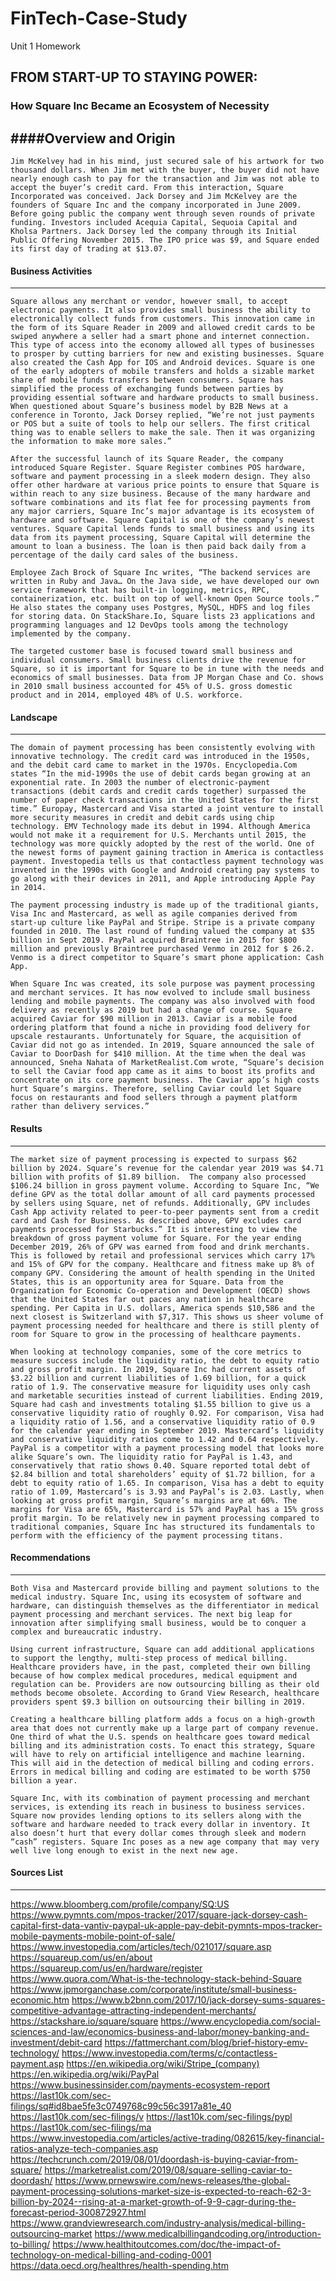 # FinTech-Case-Study
Unit 1 Homework 

## FROM START-UP TO STAYING POWER:
### How Square Inc Became an Ecosystem of Necessity

####Overview and Origin
---
	Jim McKelvey had in his mind, just secured sale of his artwork for two thousand dollars. When Jim met with the buyer, the buyer did not have nearly enough cash to pay for the transaction and Jim was not able to accept the buyer’s credit card. From this interaction, Square Incorporated was conceived. Jack Dorsey and Jim McKelvey are the founders of Square Inc and the company incorporated in June 2009. Before going public the company went through seven rounds of private funding. Investors included Acequia Capital, Sequoia Capital and Kholsa Partners. Jack Dorsey led the company through its Initial Public Offering November 2015. The IPO price was $9, and Square ended its first day of trading at $13.07. 

#### Business Activities
---
	Square allows any merchant or vendor, however small, to accept electronic payments. It also provides small business the ability to electronically collect funds from customers. This innovation came in the form of its Square Reader in 2009 and allowed credit cards to be swiped anywhere a seller had a smart phone and internet connection. This type of access into the economy allowed all types of businesses to prosper by cutting barriers for new and existing businesses. Square also created the Cash App for IOS and Android devices. Square is one of the early adopters of mobile transfers and holds a sizable market share of mobile funds transfers between consumers. Square has simplified the process of exchanging funds between parties by providing essential software and hardware products to small business. When questioned about Square’s business model by B2B News at a conference in Toronto, Jack Dorsey replied, “We’re not just payments or POS but a suite of tools to help our sellers. The first critical thing was to enable sellers to make the sale. Then it was organizing the information to make more sales.”

	After the successful launch of its Square Reader, the company introduced Square Register. Square Register combines POS hardware, software and payment processing in a sleek modern design. They also offer other hardware at various price points to ensure that Square is within reach to any size business. Because of the many hardware and software combinations and its flat fee for processing payments from any major carriers, Square Inc’s major advantage is its ecosystem of hardware and software. Square Capital is one of the company’s newest ventures. Square Capital lends funds to small business and using its data from its payment processing, Square Capital will determine the amount to loan a business. The loan is then paid back daily from a percentage of the daily card sales of the business. 

	Employee Zach Brock of Square Inc writes, “The backend services are written in Ruby and Java… On the Java side, we have developed our own service framework that has built-in logging, metrics, RPC, containerization, etc. built on top of well-known Open Source tools.” He also states the company uses Postgres, MySQL, HDFS and log files for storing data. On StackShare.Io, Square lists 23 applications and programming languages and 12 DevOps tools among the technology implemented by the company. 

	The targeted customer base is focused toward small business and individual consumers. Small business clients drive the revenue for Square, so it is important for Square to be in tune with the needs and economics of small businesses. Data from JP Morgan Chase and Co. shows in 2010 small business accounted for 45% of U.S. gross domestic product and in 2014, employed 48% of U.S. workforce.

#### Landscape
---
	The domain of payment processing has been consistently evolving with innovative technology. The credit card was introduced in the 1950s, and the debit card came to market in the 1970s. Encyclopedia.Com states “In the mid-1990s the use of debit cards began growing at an exponential rate. In 2003 the number of electronic-payment transactions (debit cards and credit cards together) surpassed the number of paper check transactions in the United States for the first time.” Europay, Mastercard and Visa started a joint venture to install more security measures in credit and debit cards using chip technology. EMV Technology made its debut in 1994. Although America would not make it a requirement for U.S. Merchants until 2015, the technology was more quickly adopted by the rest of the world. One of the newest forms of payment gaining traction in America is contactless payment. Investopedia tells us that contactless payment technology was invented in the 1990s with Google and Android creating pay systems to go along with their devices in 2011, and Apple introducing Apple Pay in 2014.

	The payment processing industry is made up of the traditional giants, Visa Inc and Mastercard, as well as agile companies derived from start-up culture like PayPal and Stripe. Stripe is a private company founded in 2010. The last round of funding valued the company at $35 billion in Sept 2019. PayPal acquired Braintree in 2015 for $800 million and previously Braintree purchased Venmo in 2012 for $ 26.2. Venmo is a direct competitor to Square’s smart phone application: Cash App.

	When Square Inc was created, its sole purpose was payment processing and merchant services. It has now evolved to include small business lending and mobile payments. The company was also involved with food delivery as recently as 2019 but had a change of course. Square acquired Caviar for $90 million in 2013. Caviar is a mobile food ordering platform that found a niche in providing food delivery for upscale restaurants. Unfortunately for Square, the acquisition of Caviar did not go as intended. In 2019, Square announced the sale of Caviar to DoorDash for $410 million. At the time when the deal was announced, Sneha Nahata of MarketRealist.Com wrote, “Square’s decision to sell the Caviar food app came as it aims to boost its profits and concentrate on its core payment business. The Caviar app’s high costs hurt Square’s margins. Therefore, selling Caviar could let Square focus on restaurants and food sellers through a payment platform rather than delivery services.” 


#### Results
---
	The market size of payment processing is expected to surpass $62 billion by 2024. Square’s revenue for the calendar year 2019 was $4.71 billion with profits of $1.89 billion.  The company also processed $106.24 billion in gross payment volume. According to Square Inc, “We define GPV as the total dollar amount of all card payments processed by sellers using Square, net of refunds. Additionally, GPV includes Cash App activity related to peer-to-peer payments sent from a credit card and Cash for Business. As described above, GPV excludes card payments processed for Starbucks.” It is interesting to view the breakdown of gross payment volume for Square. For the year ending December 2019, 26% of GPV was earned from food and drink merchants. This is followed by retail and professional services which carry 17% and 15% of GPV for the company. Healthcare and fitness make up 8% of company GPV. Considering the amount of health spending in the United States, this is an opportunity area for Square. Data from the Organization for Economic Co-operation and Development (OECD) shows that the United States far out paces any nation in healthcare spending. Per Capita in U.S. dollars, America spends $10,586 and the next closest is Switzerland with $7,317. This shows us sheer volume of payment processing needed for healthcare and there is still plenty of room for Square to grow in the processing of healthcare payments.

	When looking at technology companies, some of the core metrics to measure success include the liquidity ratio, the debt to equity ratio and gross profit margin. In 2019, Square Inc had current assets of $3.22 billion and current liabilities of 1.69 billion, for a quick ratio of 1.9. The conservative measure for liquidity uses only cash and marketable securities instead of current liabilities. Ending 2019, Square had cash and investments totaling $1.55 billion to give us a conservative liquidity ratio of roughly 0.92. For comparison, Visa had a liquidity ratio of 1.56, and a conservative liquidity ratio of 0.9 for the calendar year ending in September 2019. Mastercard’s liquidity and conservative liquidity ratios come to 1.42 and 0.64 respectively. PayPal is a competitor with a payment processing model that looks more alike Square’s own. The liquidity ratio for PayPal is 1.43, and conservatively that ratio shows 0.40. Square reported total debt of $2.84 billion and total shareholders’ equity of $1.72 billion, for a debt to equity ratio of 1.65. In comparison, Visa has a debt to equity ratio of 1.09, Mastercard’s is 3.93 and PayPal’s is 2.03. Lastly, when looking at gross profit margin, Square’s margins are at 60%. The margins for Visa are 65%, Mastercard is 57% and PayPal has a 15% gross profit margin. To be relatively new in payment processing compared to traditional companies, Square Inc has structured its fundamentals to perform with the efficiency of the payment processing titans. 

#### Recommendations
---
	Both Visa and Mastercard provide billing and payment solutions to the medical industry. Square Inc, using its ecosystem of software and hardware, can distinguish themselves as the differentiator in medical payment processing and merchant services. The next big leap for innovation after simplifying small business, would be to conquer a complex and bureaucratic industry. 

	Using current infrastructure, Square can add additional applications to support the lengthy, multi-step process of medical billing. Healthcare providers have, in the past, completed their own billing because of how complex medical procedures, medical equipment and regulation can be. Providers are now outsourcing billing as their old methods become obsolete. According to Grand View Research, healthcare providers spent $9.3 billion on outsourcing their billing in 2019. 

	Creating a healthcare billing platform adds a focus on a high-growth area that does not currently make up a large part of company revenue. One third of what the U.S. spends on healthcare goes toward medical billing and its administration costs. To enact this strategy, Square will have to rely on artificial intelligence and machine learning. This will aid in the detection of medical billing and coding errors. Errors in medical billing and coding are estimated to be worth $750 billion a year. 

	Square Inc, with its combination of payment processing and merchant services, is extending its reach in business to business services. Square now provides lending options to its sellers along with the software and hardware needed to track every dollar in inventory. It also doesn’t hurt that every dollar comes through sleek and modern “cash” registers. Square Inc poses as a new age company that may very well live long enough to exist in the next new age. 

#### Sources List
---
https://www.bloomberg.com/profile/company/SQ:US
https://www.pymnts.com/mpos-tracker/2017/square-jack-dorsey-cash-capital-first-data-vantiv-paypal-uk-apple-pay-debit-pymnts-mpos-tracker-mobile-payments-mobile-point-of-sale/
https://www.investopedia.com/articles/tech/021017/square.asp
https://squareup.com/us/en/about
https://squareup.com/us/en/hardware/register
https://www.quora.com/What-is-the-technology-stack-behind-Square
https://www.jpmorganchase.com/corporate/institute/small-business-economic.htm
https://www.b2bnn.com/2017/10/jack-dorsey-sums-squares-competitive-advantage-attracting-independent-merchants/
https://stackshare.io/square/square
https://www.encyclopedia.com/social-sciences-and-law/economics-business-and-labor/money-banking-and-investment/debit-card
https://fattmerchant.com/blog/brief-history-emv-technology/
https://www.investopedia.com/terms/c/contactless-payment.asp
https://en.wikipedia.org/wiki/Stripe_(company)
https://en.wikipedia.org/wiki/PayPal
https://www.businessinsider.com/payments-ecosystem-report
https://last10k.com/sec-filings/sq#id8bae5fe3c0749768c99c56c3917a81e_40
https://last10k.com/sec-filings/v
https://last10k.com/sec-filings/pypl
https://last10k.com/sec-filings/ma
https://www.investopedia.com/articles/active-trading/082615/key-financial-ratios-analyze-tech-companies.asp
https://techcrunch.com/2019/08/01/doordash-is-buying-caviar-from-square/
https://marketrealist.com/2019/08/square-selling-caviar-to-doordash/
https://www.prnewswire.com/news-releases/the-global-payment-processing-solutions-market-size-is-expected-to-reach-62-3-billion-by-2024--rising-at-a-market-growth-of-9-9-cagr-during-the-forecast-period-300872927.html
https://www.grandviewresearch.com/industry-analysis/medical-billing-outsourcing-market
https://www.medicalbillingandcoding.org/introduction-to-billing/
https://www.healthitoutcomes.com/doc/the-impact-of-technology-on-medical-billing-and-coding-0001
https://data.oecd.org/healthres/health-spending.htm
